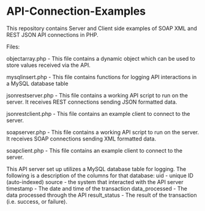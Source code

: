# API-Connection-Examples
This repository contains Server and Client side examples of SOAP XML and REST JSON API connections in PHP.

Files:

objectarray.php - This file contains a dynamic object which can be used to store values received via the API.

mysqlinsert.php - This file contains functions for logging API interactions in a MySQL database table

jsonrestserver.php - This file contains a working API script to run on the server. It receives REST connections sending JSON formatted data.

jsonrestclient.php - This file contains an example client to connect to the server.

soapserver.php - This file contains a working API script to run on the server. It receives SOAP connections sending XML formatted data.

soapclient.php - This file contains an example client to connect to the server. 

This API server set up utilizes a MySQL database table for logging. The following is a description of the columns for that database:
uid - unique ID (auto-indexed)
source - the system that interacted with the API server
timestamp - The date and time of the transaction
data_processed - The data processed through the API 
result_status - The result of the transaction (i.e. success, or failure).

